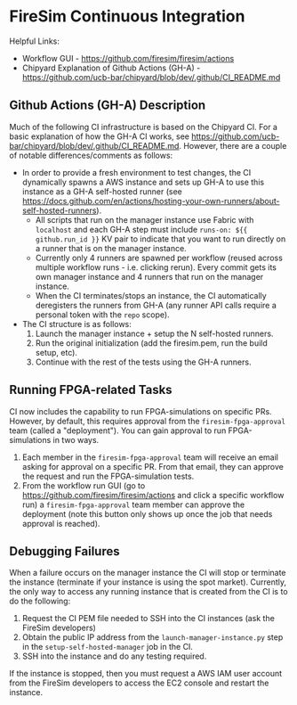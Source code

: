 FireSim Continuous Integration
==============================

Helpful Links:
* Workflow GUI - https://github.com/firesim/firesim/actions
* Chipyard Explanation of Github Actions (GH-A) - https://github.com/ucb-bar/chipyard/blob/dev/.github/CI_README.md

Github Actions (GH-A) Description
---------------------------------

Much of the following CI infrastructure is based on the Chipyard CI.
For a basic explanation of how the GH-A CI works, see https://github.com/ucb-bar/chipyard/blob/dev/.github/CI_README.md.
However, there are a couple of notable differences/comments as follows:

* In order to provide a fresh environment to test changes, the CI dynamically spawns a AWS instance and sets up GH-A
to use this instance as a GH-A self-hosted runner (see https://docs.github.com/en/actions/hosting-your-own-runners/about-self-hosted-runners).
    * All scripts that run on the manager instance use Fabric with `localhost` and each GH-A step must include `runs-on: ${{ github.run_id }}` KV pair to indicate that you want to run directly on a runner that is on the manager instance.
    * Currently only 4 runners are spawned per workflow (reused across multiple workflow runs - i.e. clicking rerun). Every commit gets its own manager instance and 4 runners that run on the manager instance.
    * When the CI terminates/stops an instance, the CI automatically deregisters the runners from GH-A (any runner API calls require a personal token with the `repo` scope).
* The CI structure is as follows:
    1. Launch the manager instance + setup the N self-hosted runners.
    2. Run the original initialization (add the firesim.pem, run the build setup, etc).
    3. Continue with the rest of the tests using the GH-A runners.


Running FPGA-related Tasks
--------------------------

CI now includes the capability to run FPGA-simulations on specific PRs.
However, by default, this requires approval from the `firesim-fpga-approval` team (called a "deployment").
You can gain approval to run FPGA-simulations in two ways.

1. Each member in the `firesim-fpga-approval` team will receive an email asking for approval on a specific PR. From that email, they can approve the request and run the FPGA-simulation tests.
2. From the workflow run GUI (go to https://github.com/firesim/firesim/actions and click a specific workflow run) a `firesim-fpga-approval` team member can approve the deployment (note this button only shows up once the job that needs approval is reached).

Debugging Failures
------------------

When a failure occurs on the manager instance the CI will stop or terminate the instance (terminate if your instance is using the spot market).
Currently, the only way to access any running instance that is created from the CI is to do the following:

1. Request the CI PEM file needed to SSH into the CI instances (ask the FireSim developers)
2. Obtain the public IP address from the `launch-manager-instance.py` step in the `setup-self-hosted-manager` job in the CI.
3. SSH into the instance and do any testing required.

If the instance is stopped, then you must request a AWS IAM user account from the FireSim developers to access the EC2 console and restart the instance.
